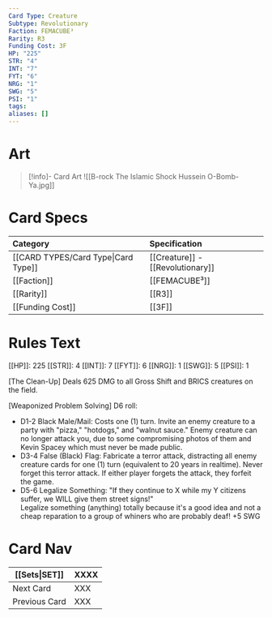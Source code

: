 ```yaml
---
Card Type: Creature
Subtype: Revolutionary
Faction: FEMACUBE³
Rarity: R3
Funding Cost: 3F
HP: "225"
STR: "4"
INT: "7"
FYT: "6"
NRG: "1"
SWG: "5"
PSI: "1"
tags: 
aliases: []
---
```

# Art

> [!info]- Card Art
> ![[B-rock The Islamic Shock Hussein O-Bomb-Ya.jpg]]

# Card Specs

| Category | Specification| 
| :--- | :--- |
| [[CARD TYPES/Card Type\|Card Type]] | [[Creature]] - [[Revolutionary]] |  
| [[Faction]] | [[FEMACUBE³]] |  
| [[Rarity]] | [[R3]] |  
| [[Funding Cost]] | [[3F]] |  

# Rules Text  

[[HP]]: 225 [[STR]]: 4 [[INT]]: 7 [[FYT]]: 6 [[NRG]]: 1 [[SWG]]: 5 [[PSI]]: 1  

[The Clean-Up] 
Deals 625 DMG to all Gross Shift and BRICS creatures on the field.

[Weaponized Problem Solving] 
D6 roll:
- D1-2 Black Male/Mail: Costs one (1) turn. Invite an enemy creature to a party with
"pizza," "hotdogs," and "walnut sauce."  Enemy creature can no longer attack you, 
due to some compromising photos of them and Kevin Spacey which must never be made public.
- D3-4 False (Black) Flag: Fabricate a terror attack, distracting all enemy creature cards
for one (1) turn (equivalent to 20 years in realtime). Never forget this terror attack. If either  player forgets the attack, they forfeit the game.
- D5-6 Legalize Something: "If they continue to X while my Y citizens suffer, we WILL
give them street signs!"  
Legalize something (anything) totally because it's a good idea 
  and not a cheap reparation to a group of whiners who are probably deaf! +5 SWG

# Card Nav

| [[Sets\|SET]] | XXXX |
| --- | --- |
| Next Card | XXX |
| Previous Card | XXX |

